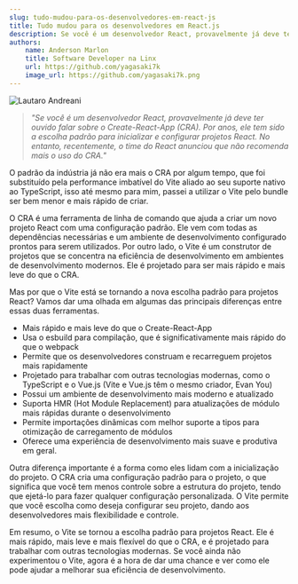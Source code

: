 ```yaml
---
slug: tudo-mudou-para-os-desenvolvedores-em-react-js
title: Tudo mudou para os desenvolvedores em React.js
description: Se você é um desenvolvedor React, provavelmente já deve ter ouvido falar sobre o Create-React-App (CRA).
authors:
    name: Anderson Marlon
    title: Software Developer na Linx
    url: https://github.com/yagasaki7k
    image_url: https://github.com/yagasaki7k.png
---
```


![](https://images.unsplash.com/photo-1633356122544-f134324a6cee?ixlib=rb-4.0.3&ixid=MnwxMjA3fDB8MHxwaG90by1wYWdlfHx8fGVufDB8fHx8&auto=format&fit=crop&w=1170&q=80 "Lautaro Andreani")

> _"Se você é um desenvolvedor React, provavelmente já deve ter ouvido falar sobre o Create-React-App (CRA). Por anos, ele tem sido a escolha padrão para inicializar e configurar projetos React. No entanto, recentemente, o time do React anunciou que não recomenda mais o uso do CRA."_

O padrão da indústria já não era mais o CRA por algum tempo, que foi substituído pela performance imbatível do Vite aliado ao seu suporte nativo ao TypeScript, isso até mesmo para mim, passei a utilizar o Vite pelo bundle ser bem menor e mais rápido de criar.

O CRA é uma ferramenta de linha de comando que ajuda a criar um novo projeto React com uma configuração padrão. Ele vem com todas as dependências necessárias e um ambiente de desenvolvimento configurado prontos para serem utilizados. Por outro lado, o Vite é um construtor de projetos que se concentra na eficiência de desenvolvimento em ambientes de desenvolvimento modernos. Ele é projetado para ser mais rápido e mais leve do que o CRA.

Mas por que o Vite está se tornando a nova escolha padrão para projetos React? Vamos dar uma olhada em algumas das principais diferenças entre essas duas ferramentas.

- Mais rápido e mais leve do que o Create-React-App
- Usa o esbuild para compilação, que é significativamente mais rápido do que o webpack
- Permite que os desenvolvedores construam e recarreguem projetos mais rapidamente
- Projetado para trabalhar com outras tecnologias modernas, como o TypeScript e o Vue.js (Vite e Vue.js têm o mesmo criador, Evan You)
- Possui um ambiente de desenvolvimento mais moderno e atualizado
- Suporta HMR (Hot Module Replacement) para atualizações de módulo mais rápidas durante o desenvolvimento
- Permite importações dinâmicas com melhor suporte a tipos para otimização de carregamento de módulos
- Oferece uma experiência de desenvolvimento mais suave e produtiva em geral.

Outra diferença importante é a forma como eles lidam com a inicialização do projeto. O CRA cria uma configuração padrão para o projeto, o que significa que você tem menos controle sobre a estrutura do projeto, tendo que ejetá-lo para fazer qualquer configuração personalizada. O Vite permite que você escolha como deseja configurar seu projeto, dando aos desenvolvedores mais flexibilidade e controle.

Em resumo, o Vite se tornou a escolha padrão para projetos React. Ele é mais rápido, mais leve e mais flexível do que o CRA, e é projetado para trabalhar com outras tecnologias modernas. Se você ainda não experimentou o Vite, agora é a hora de dar uma chance e ver como ele pode ajudar a melhorar sua eficiência de desenvolvimento.